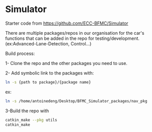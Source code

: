 # Simulator

Starter code from https://github.com/ECC-BFMC/Simulator

There are multiple packages/repos in our organisation for the car's functions that can be added in the repo for testing/development.
(ex:Advanced-Lane-Detection, Control...)

Build process:

1- Clone the repo and the other packages you need to use.

2- Add symbolic link to the packages with:

```sh
ln -s {path to package}/{package name}
```

ex:

```sh
ln -s /home/antoinedeng/Desktop/BFMC_Simulator_packages/nav_pkg
```

3-Build the repo with 

```sh
catkin_make --pkg utils
catkin_make
```
